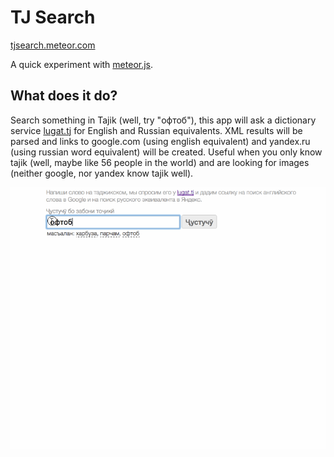 TJ Search
==========

[tjsearch.meteor.com](http://tjsearch.meteor.com)

A quick experiment with [meteor.js](http://meteor.com).

What does it do?
---------------

Search something in Tajik (well, try "офтоб"), this app will ask a dictionary service [lugat.tj](https://lugat.tj) for English and Russian equivalents. XML results will be parsed and links to google.com (using english equivalent) and yandex.ru (using russian word equivalent) will be created. Useful when you only know tajik (well, maybe like 56 people in the world) and are looking for images (neither google, nor yandex know tajik well).

![Search in TJ](https://github.com/djamshed/tjsearch/blob/master/public/img/tjsearch.gif "Search in TJ")

